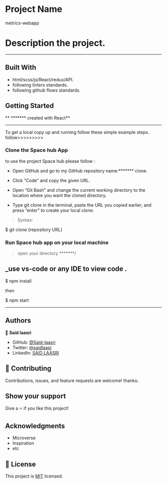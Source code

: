# Project Name

metrics-webapp

# Description the project.

*******
## Built With

- html/scss/js/React/redux/API.
- following linters standards.
- following github flows standards.

## Getting Started

** ******* created with React**

---

To get a local copy up and running follow these simple example steps.
follow>>>>>>>>>

### Clone the Space hub App

to use the project Space hub please follow :

- Open GitHub and go to my GitHub repository name:******* clone.

- Click “Code” and copy the given URL.

- Open “Git Bash” and change the current working directory to the location where you want the cloned directory.

- Type git clone in the terminal, paste the URL you copied earlier, and press “enter” to create your local clone.

> Syntax:

$ git clone {repository URL}

### Run Space hub app on your local machine

> open your directory *******/

## \_use vs-code or any IDE to view code .

$ npm install

then

$ npm start

<hr>

## Authors

👤 **Said laasri**

- GitHub: [@Said-laasri](https://github.com/Said-laasri)
- Twitter: [@saidlaasr](https://twitter.com/saidlaasr)
- LinkedIn: [SAID LAASRI](https://www.linkedin.com/in/said-laasri-8a4367172/)

## 🤝 Contributing

Contributions, issues, and feature requests are welcome!
thanks:

## Show your support

Give a ⭐️ if you like this project!

## Acknowledgments

- Microverse
- Inspiration
- etc

## 📝 License

This project is [MIT](./LICENSE) licensed.
